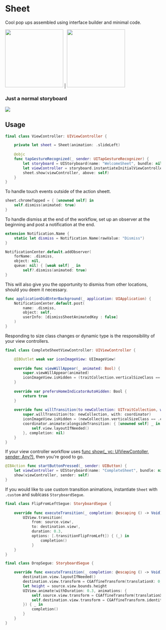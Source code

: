 # Sheet

Cool pop ups assembled using interface builder and minimal code.

<img src="https://user-images.githubusercontent.com/64097812/112761116-83705700-8ff1-11eb-9b50-a698b0a601cf.gif" width="187.5"/> | <img src="https://user-images.githubusercontent.com/64097812/113262152-34177880-92c8-11eb-9928-d394451e8f2e.gif" width="187.5"/>

### Just a normal storyboard

![](https://user-images.githubusercontent.com/64097812/113262263-5610fb00-92c8-11eb-982d-29cf94e6ae36.png)

## Usage

```swift
final class ViewController: UIViewController {

    private let sheet = Sheet(animation: .slideLeft)
        
    @objc 
    func tapGestureRecognized(_ sender: UITapGestureRecognizer) {
        let storyboard = UIStoryboard(name: "WelcomeSheet", bundle: nil)
        let viewController = storyboard.instantiateInitialViewController()!
        sheet.show(viewController, above: self)
    }
}
```

To handle touch events outside of the action sheett.

```swift
sheet.chromeTapped = { [unowned self] in
    self.dismiss(animated: true)
}
```

To handle dismiss at the end of the workflow, set up an observer at the beginning and post a notification at the end.

```swift
extension Notification.Name {
    static let dismiss = Notification.Name(rawValue: "Dismiss")
}

NotificationCenter.default.addObserver(
    forName: .dismiss, 
    object: nil, 
    queue: nil) { [weak self] _ in
        self?.dismiss(animated: true)
}
```

This will also give you the opportunity to dismiss from other locations, should you deem it necessary.

```swift
func applicationDidEnterBackground(_ application: UIApplication) {
    NotificationCenter.default.post(
        name: .dismiss,
        object: self,
        userInfo: [dismissSheetAnimatedKey : false]
    )
}
```

Responding to size class changes or dynamic type is the responsibility of your view controllers.

```swift
final class CompleteSheetViewController: UIViewController {

    @IBOutlet weak var iconImageView: UIImageView!
    
    override func viewWillAppear(_ animated: Bool) {
        super.viewWillAppear(animated)
        iconImageView.isHidden = (traitCollection.verticalSizeClass == .compact)
    }
    
    override var prefersHomeIndicatorAutoHidden: Bool {
        return true
    }
    
    override func willTransition(to newCollection: UITraitCollection, with coordinator: UIViewControllerTransitionCoordinator) {
        super.willTransition(to: newCollection, with: coordinator)
        iconImageView.isHidden = (newCollection.verticalSizeClass == .compact)
        coordinator.animate(alongsideTransition: { [unowned self] _ in
            self.view.layoutIfNeeded()
        }, completion: nil)
    }
}
```

If your view controller workflow uses [func show(_ vc: UIViewContoller, sender: Any?)](https://developer.apple.com/documentation/uikit/uiviewcontroller/1621377-show), then you're good to go.

```swift
@IBAction func startButtonPressed(_ sender: UIButton) {
    let viewController = UIStoryboard(name: "CompleteSheet", bundle: nil).instantiateInitialViewController()!
    show(viewController, sender: self)
}
```

If you would like to use custom transition animations, instantiate `Sheet` with `.custom` and sublcass `StoryboardSegue`.

```swift
final class FlipFromLeftSegue: StoryboardSegue {
    
    override func executeTransition(_ completion: @escaping () -> Void) {
        UIView.transition(
            from: source.view!,
            to: destination.view!,
            duration: 0.3,
            options: [.transitionFlipFromLeft]) { (_) in
                completion()
            }
    }
}

final class DropSegue: StoryboardSegue {

    override func executeTransition(_ completion: @escaping () -> Void) {
        destination.view.layoutIfNeeded()
        destination.view.transform = CGAffineTransform(translationX: 0, y: destination.view.bounds.height)
        let height = source.view.bounds.height
        UIView.animate(withDuration: 0.3, animations: {
            self.source.view.transform = CGAffineTransform(translationX: 0, y: height)
            self.destination.view.transform = CGAffineTransform.identity
        }) { _ in
            completion()
        }
    }
}
```
